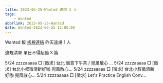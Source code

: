 ```yaml
---
title: 2023-05-25-Wanted 違規 1 人
tags:
    - Wanted
abbrlink: 2023-05-25-Wanted
date: Wanted-2023-05-25 12:00:00
---
```

Wanted 板 [板規連結](https://www.ptt.cc/bbs/Wanted/M.1608829773.A.D3B.html)
昨天違規 1 人
<!-- more -->

違規清單
單日不得超過 3 篇

5/24 zzzzaaaaa □ [徵求] 台北 愜意下午茶 / 兜風散心 …
5/24 zzzzaaaaa □ [徵求] 台北小叔徵清新好咖 兜風散心…
5/24 zzzzaaaaa □ [徵求] 台北小叔徵清新好咖 兜風散心…
5/24 zzzzaaaaa □ [徵求] Let's Practice English Conv…
